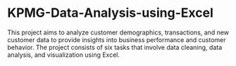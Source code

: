 # KPMG-Data-Analysis-using-Excel
This project aims to analyze customer demographics, transactions, and new customer data to provide insights into business performance and customer behavior. The project consists of six tasks that involve data cleaning, data analysis, and visualization using Excel.
